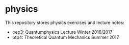 # physics

This repository stores physics exercises and lecture notes: 

- pep3: Quantumphysics Lecture Winter 2016/2017
- ptp4: Theoretical Quantum Mechanics Summer 2017
